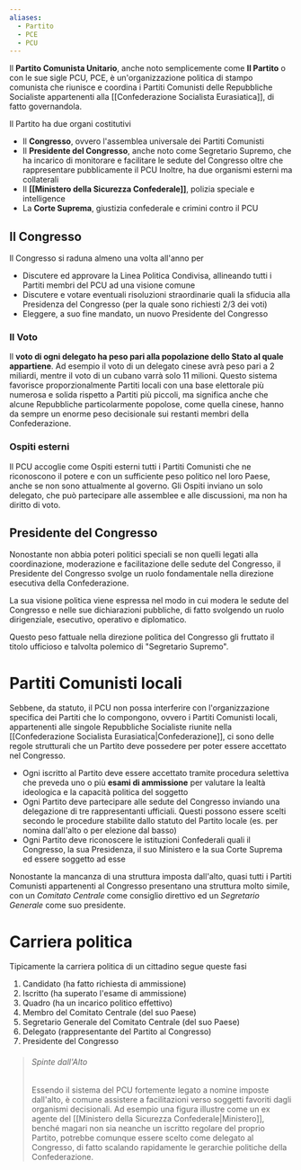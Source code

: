 ```yaml
---
aliases:
  - Partito
  - PCE
  - PCU
---
```

Il **Partito Comunista Unitario**, anche noto semplicemente come **Il Partito** o con le sue sigle PCU, PCE, è un'organizzazione politica di stampo comunista che riunisce e coordina i Partiti Comunisti delle Repubbliche Socialiste appartenenti alla [[Confederazione Socialista Eurasiatica]], di fatto governandola.

Il Partito ha due organi costitutivi
- Il **Congresso**, ovvero l'assemblea universale dei Partiti Comunisti
- Il **Presidente del Congresso**, anche noto come Segretario Supremo, che ha incarico di monitorare e facilitare le sedute del Congresso oltre che rappresentare pubblicamente il PCU
Inoltre, ha due organismi esterni ma collaterali
- Il **[[Ministero della Sicurezza Confederale]]**, polizia speciale e intelligence
- La **Corte Suprema**, giustizia confederale e crimini contro il PCU

## Il Congresso
Il Congresso si raduna almeno una volta all'anno per
- Discutere ed approvare la Linea Politica Condivisa, allineando tutti i Partiti membri del PCU ad una visione comune
- Discutere e votare eventuali risoluzioni straordinarie quali la sfiducia alla Presidenza del Congresso (per la quale sono richiesti 2/3 dei voti)
- Eleggere, a suo fine mandato, un nuovo Presidente del Congresso

### Il Voto
Il **voto di ogni delegato ha peso pari alla popolazione dello Stato al quale appartiene**. Ad esempio il voto di un delegato cinese avrà peso pari a 2 miliardi, mentre il voto di un cubano varrà solo 11 milioni. Questo sistema favorisce proporzionalmente Partiti locali con una base elettorale più numerosa e solida rispetto a Partiti più piccoli, ma significa anche che alcune Repubbliche particolarmente popolose, come quella cinese, hanno da sempre un enorme peso decisionale sui restanti membri della Confederazione.

### Ospiti esterni
Il PCU accoglie come Ospiti esterni tutti i Partiti Comunisti che ne riconoscono il potere e con un sufficiente peso politico nel loro Paese, anche se non sono attualmente al governo. Gli Ospiti inviano un solo delegato, che può partecipare alle assemblee e alle discussioni, ma non ha diritto di voto. 

## Presidente del Congresso
Nonostante non abbia poteri politici speciali se non quelli legati alla coordinazione, moderazione e facilitazione delle sedute del Congresso, il Presidente del Congresso svolge un ruolo fondamentale nella direzione esecutiva della Confederazione.

La sua visione politica viene espressa nel modo in cui modera le sedute del Congresso e nelle sue dichiarazioni pubbliche, di fatto svolgendo un ruolo dirigenziale, esecutivo, operativo e diplomatico.

Questo peso fattuale nella direzione politica del Congresso gli fruttato il titolo ufficioso e talvolta polemico di "Segretario Supremo".

# Partiti Comunisti locali
Sebbene, da statuto, il PCU non possa interferire con l'organizzazione specifica dei Partiti che lo compongono, ovvero i Partiti Comunisti locali, appartenenti alle singole Repubbliche Socialiste riunite nella [[Confederazione Socialista Eurasiatica|Confederazione]], ci sono delle regole strutturali che un Partito deve possedere per poter essere accettato nel Congresso.
- Ogni iscritto al Partito deve essere accettato tramite procedura selettiva che preveda uno o più **esami di ammissione** per valutare la lealtà ideologica e la capacità politica del soggetto
- Ogni Partito deve partecipare alle sedute del Congresso inviando una delegazione di tre rappresentanti ufficiali. Questi possono essere scelti secondo le procedure stabilite dallo statuto del Partito locale (es. per nomina dall'alto o per elezione dal basso)
- Ogni Partito deve riconoscere le istituzioni Confederali quali il Congresso, la sua Presidenza, il suo Ministero e la sua Corte Suprema ed essere soggetto ad esse

Nonostante la mancanza di una struttura imposta dall'alto, quasi tutti i Partiti Comunisti appartenenti al Congresso presentano una struttura molto simile, con un *Comitato Centrale* come consiglio direttivo ed un *Segretario Generale* come suo presidente.

# Carriera politica
Tipicamente la carriera politica di un cittadino segue queste fasi
1. Candidato (ha fatto richiesta di ammissione)
2. Iscritto (ha superato l'esame di ammissione)
3. Quadro (ha un incarico politico effettivo)
4. Membro del Comitato Centrale (del suo Paese)
5. Segretario Generale del Comitato Centrale (del suo Paese)
6. Delegato (rappresentante del Partito al Congresso)
7. Presidente del Congresso
> ###### Spinte dall'Alto
> Essendo il sistema del PCU fortemente legato a nomine imposte dall'alto, è comune assistere a facilitazioni verso soggetti favoriti dagli organismi decisionali. Ad esempio una figura illustre come un ex agente del [[Ministero della Sicurezza Confederale|Ministero]], benché magari non sia neanche un iscritto regolare del proprio Partito, potrebbe comunque essere scelto come delegato al Congresso, di fatto scalando rapidamente le gerarchie politiche della Confederazione.